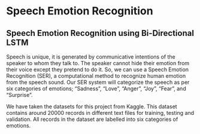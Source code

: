 # Speech Emotion Recognition

<h2>Speech Emotion Recognition using Bi-Directional LSTM</h2>

Speech is unique, it is generated by communicative intentions of the speaker to whom they talk to. The speaker cannot hide their emotion from their voice except they pretend to do it. So, we can use a Speech Emotion Recognition (SER), a computational method to recognize human emotion from the speech sound. Our SER system will categorize the speech as per six categories of emotions; “Sadness”, “Love”, “Anger”, “Joy”, “Fear”, and “Surprise”.

We have taken the datasets for this project from Kaggle. This dataset contains around 20000 records in different text files for training, testing and validation. All records in the dataset are labelled into six categories of emotions.
